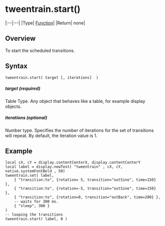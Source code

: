 # tweentrain.start()

|:--|:--|
|Type|    [Function](https://docs.coronalabs.com/api/type/Function.html)|
|Return| none|

## Overview
To start the scheduled transitions. 

## Syntax

    tweentrain.start( target [, iterations]  )

##### target (required)
Table Type. Any object that behaves like a table, for example display objects.

##### iterations (optional)
Number type. Specifies the number of iterations for the set of transitions will repeat. By default, the iteration value is 1.

## Example
    
    local cX, cY = display.contentCenterX, display.contentCenterY
    local label = display.newText( "tweentrain" , cX, cY,  native.systemFontBold , 50)
    tweentrain.set( label,
        { "transition:to", {rotation= 5, transition="outSine", time=150} }, 
        { "transition:to", {rotation=-5, transition="outSine", time=150} },  
        { "transition:to", {rotation=0, transition="outBack", time=200} },  
        -- waits for 300 ms.  
        { "sleep", 300 }
    )  
    -- looping the transitions    
    tweentrain.start( label, 0 )